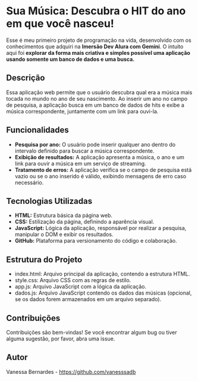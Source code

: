 # Sua Música: Descubra o HIT do ano em que você nasceu!

Esse é meu primeiro projeto de programação na vida, desenvolvido com os conhecimentos que adquiri na **Imersão Dev Alura com Gemini**. O intuito aqui foi **explorar da forma mais criativa e simples possível uma aplicação usando somente um banco de dados e uma busca.** 

## Descrição
Essa aplicação web permite que o usuário descubra qual era a música mais tocada no mundo no ano de seu nascimento. Ao inserir um ano no campo de pesquisa, a aplicação busca em um banco de dados de hits e exibe a música correspondente, juntamente com um link para ouvi-la.

## Funcionalidades
* **Pesquisa por ano:** O usuário pode inserir qualquer ano dentro do intervalo definido para buscar a música correspondente.
* **Exibição de resultados:** A aplicação apresenta a música, o ano e um link para ouvir a música em um serviço de streaming.
* **Tratamento de erros:** A aplicação verifica se o campo de pesquisa está vazio ou se o ano inserido é válido, exibindo mensagens de erro caso necessário.

## Tecnologias Utilizadas
* **HTML:** Estrutura básica da página web.
* **CSS:** Estilização da página, definindo a aparência visual.
* **JavaScript:** Lógica da aplicação, responsável por realizar a pesquisa, manipular o DOM e exibir os resultados.
* **GitHub:** Plataforma para versionamento do código e colaboração.

## Estrutura do Projeto
* index.html: Arquivo principal da aplicação, contendo a estrutura HTML.
* style.css: Arquivo CSS com as regras de estilo.
* app.js: Arquivo JavaScript com a lógica da aplicação.
* dados.js: Arquivo JavaScript contendo os dados das músicas (opcional, se os dados forem armazenados em um arquivo separado).

## Contribuições
Contribuições são bem-vindas! Se você encontrar algum bug ou tiver alguma sugestão, por favor, abra uma issue.

## Autor
Vanessa Bernardes - https://github.com/vanesssadb
